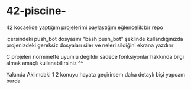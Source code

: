 # 42-piscine-
42 kocaelide yaptığım projelerimi paylaştığım eğlencelik bir repo

içersindeki push_bot dosyasını "bash push_bot" şeklinde kullandığınızda projenizdeki gereksiz dosyaları siler ve neleri sildiğini ekrana yazdırır

C projeleri norminette uyumlu değildir sadece fonksiyonlar hakkında bilgi almak amaçlı kullanabilirsiniz ^^

Yakında Aklımdaki 1 2 konuyu hayata geçirirsem daha detaylı bişi yapcam burda
